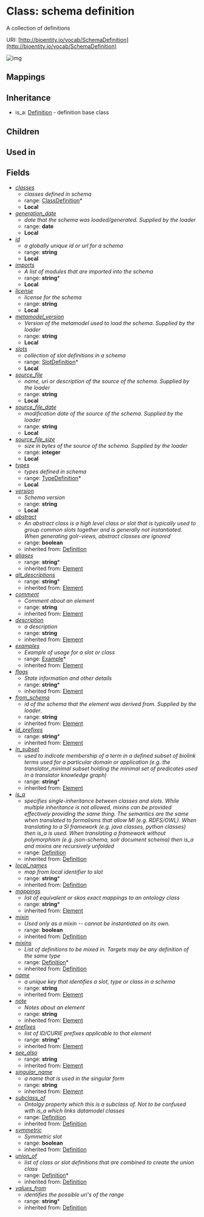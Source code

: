 # Class: schema definition


A collection of definitions

URI: [http://bioentity.io/vocab/SchemaDefinition](http://bioentity.io/vocab/SchemaDefinition)

![img](images/SchemaDefinition.png)
## Mappings

## Inheritance

 *  is_a: [Definition](Definition.md) - definition base class
## Children

## Used in

## Fields

 * _[classes](classes.md)_
    * _classes defined in schema_
    * range: [ClassDefinition](ClassDefinition.md)*
    * __Local__
 * _[generation_date](generation_date.md)_
    * _date that the schema was loaded/generated.  Supplied by the loader_
    * range: **date**
    * __Local__
 * _[id](id.md)_
    * _a globally unique id or url for a schema_
    * range: **string**
    * __Local__
 * _[imports](imports.md)_
    * _A list of modules that are imported into the schema_
    * range: **string***
    * __Local__
 * _[license](license.md)_
    * _license for the schema_
    * range: **string**
    * __Local__
 * _[metamodel_version](metamodel_version.md)_
    * _Version of the metamodel used to load the schema. Supplied by the loader_
    * range: **string**
    * __Local__
 * _[slots](slots.md)_
    * _collection of slot definitions in a schema_
    * range: [SlotDefinition](SlotDefinition.md)*
    * __Local__
 * _[source_file](source_file.md)_
    * _name, uri or description of the source of the schema.  Supplied by the loader_
    * range: **string**
    * __Local__
 * _[source_file_date](source_file_date.md)_
    * _modification date of the source of the schema.  Supplied by the loader_
    * range: **string**
    * __Local__
 * _[source_file_size](source_file_size.md)_
    * _size in bytes of the source of the schema.  Supplied by the loader_
    * range: **integer**
    * __Local__
 * _[types](types.md)_
    * _types defined in schema_
    * range: [TypeDefinition](TypeDefinition.md)*
    * __Local__
 * _[version](version.md)_
    * _Schema version_
    * range: **string**
    * __Local__
 * _[abstract](abstract.md)_
    * _An abstract class is a high level class or slot that is typically used to group common slots together and is generally not instantiated. When generating golr-views, abstract classes are ignored_
    * range: **boolean**
    * inherited from: [Definition](Definition.md)
 * _[aliases](aliases.md)_
    * range: **string***
    * inherited from: [Element](Element.md)
 * _[alt_descriptions](alt_descriptions.md)_
    * range: **string***
    * inherited from: [Element](Element.md)
 * _[comment](comment.md)_
    * _Comment about an element_
    * range: **string**
    * inherited from: [Element](Element.md)
 * _[description](description.md)_
    * _a description_
    * range: **string**
    * inherited from: [Element](Element.md)
 * _[examples](examples.md)_
    * _Example of usage for a slot or class_
    * range: [Example](Example.md)*
    * inherited from: [Element](Element.md)
 * _[flags](flags.md)_
    * _State information and other details_
    * range: **string***
    * inherited from: [Element](Element.md)
 * _[from_schema](from_schema.md)_
    * _id of the schema that the element was derived from.  Supplied by the loader._
    * range: **string**
    * inherited from: [Element](Element.md)
 * _[id_prefixes](id_prefixes.md)_
    * range: **string***
    * inherited from: [Element](Element.md)
 * _[in_subset](in_subset.md)_
    * _used to indicate membership of a term in a defined subset of biolink terms used for a particular domain or application (e.g. the translator_minimal subset holding the minimal set of predicates used in a translator knowledge graph)_
    * range: **string***
    * inherited from: [Element](Element.md)
 * _[is_a](is_a.md)_
    * _specifies single-inheritance between classes and slots. While multiple inheritance is not allowed, mixins can be provided effectively providing the same thing. The semantics are the same when translated to formalisms that allow MI (e.g. RDFS/OWL). When translating to a SI framework (e.g. java classes, python classes) then is_a is used. When translating a framework without polymorphism (e.g. json-schema, solr document schema) then is_a and mixins are recursively unfolded_
    * range: [Definition](Definition.md)
    * inherited from: [Definition](Definition.md)
 * _[local_names](local_names.md)_
    * _map from local identifier to slot_
    * range: **string***
    * inherited from: [Definition](Definition.md)
 * _[mappings](mappings.md)_
    * _list of equivalent or skos exact mappings to an ontology class_
    * range: **string***
    * inherited from: [Element](Element.md)
 * _[mixin](mixin.md)_
    * _Used only as a mixin -- cannot be instantiated on its own._
    * range: **boolean**
    * inherited from: [Definition](Definition.md)
 * _[mixins](mixins.md)_
    * _List of definitions to be mixed in. Targets may be any definition of the same type_
    * range: [Definition](Definition.md)*
    * inherited from: [Definition](Definition.md)
 * _[name](name.md)_
    * _a unique key that identifies a slot, type or class in a schema_
    * range: **string**
    * inherited from: [Element](Element.md)
 * _[note](note.md)_
    * _Notes about an element_
    * range: **string**
    * inherited from: [Element](Element.md)
 * _[prefixes](prefixes.md)_
    * _list of ID/CURIE prefixes applicable to that element_
    * range: **string***
    * inherited from: [Element](Element.md)
 * _[see_also](see_also.md)_
    * range: **string**
    * inherited from: [Element](Element.md)
 * _[singular_name](singular_name.md)_
    * _a name that is used in the singular form_
    * range: **string**
    * inherited from: [Element](Element.md)
 * _[subclass_of](subclass_of.md)_
    * _Ontolgy property which this is a subclass of. Not to be confused with is_a which links datamodel classes_
    * range: [Definition](Definition.md)
    * inherited from: [Definition](Definition.md)
 * _[symmetric](symmetric.md)_
    * _Symmetric slot_
    * range: **boolean**
    * inherited from: [Definition](Definition.md)
 * _[union_of](union_of.md)_
    * _list of class or slot definitions that are combined to create the union class_
    * range: [Definition](Definition.md)*
    * inherited from: [Definition](Definition.md)
 * _[values_from](values_from.md)_
    * _identifies the possible uri's of the range_
    * range: **string***
    * inherited from: [Definition](Definition.md)
